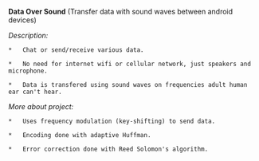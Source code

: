 **Data Over Sound** 
(Transfer data with sound waves between android devices)



*Description:*


    *   Chat or send/receive various data.

    *   No need for internet wifi or cellular network, just speakers and microphone.

    *   Data is transfered using sound waves on frequencies adult human ear can't hear.



*More about project:*


	*	Uses frequency modulation (key-shifting) to send data.

	*	Encoding done with adaptive Huffman.

	*	Error correction done with Reed Solomon's algorithm.
